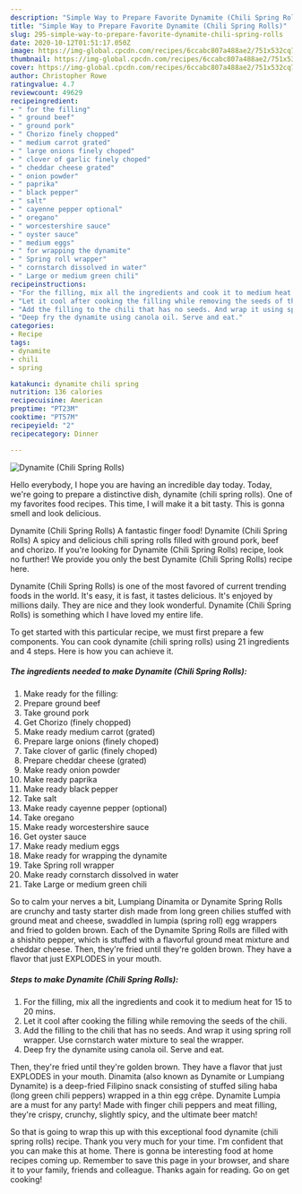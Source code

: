 ```yaml
---
description: "Simple Way to Prepare Favorite Dynamite (Chili Spring Rolls)"
title: "Simple Way to Prepare Favorite Dynamite (Chili Spring Rolls)"
slug: 295-simple-way-to-prepare-favorite-dynamite-chili-spring-rolls
date: 2020-10-12T01:51:17.050Z
image: https://img-global.cpcdn.com/recipes/6ccabc807a488ae2/751x532cq70/dynamite-chili-spring-rolls-recipe-main-photo.jpg
thumbnail: https://img-global.cpcdn.com/recipes/6ccabc807a488ae2/751x532cq70/dynamite-chili-spring-rolls-recipe-main-photo.jpg
cover: https://img-global.cpcdn.com/recipes/6ccabc807a488ae2/751x532cq70/dynamite-chili-spring-rolls-recipe-main-photo.jpg
author: Christopher Rowe
ratingvalue: 4.7
reviewcount: 49629
recipeingredient:
- " for the filling"
- " ground beef"
- " ground pork"
- " Chorizo finely chopped"
- " medium carrot grated"
- " large onions finely choped"
- " clover of garlic finely choped"
- " cheddar cheese grated"
- " onion powder"
- " paprika"
- " black pepper"
- " salt"
- " cayenne pepper optional"
- " oregano"
- " worcestershire sauce"
- " oyster sauce"
- " medium eggs"
- " for wrapping the dynamite"
- " Spring roll wrapper"
- " cornstarch dissolved in water"
- " Large or medium green chili"
recipeinstructions:
- "For the filling, mix all the ingredients and cook it to medium heat for 15 to 20 mins."
- "Let it cool after cooking the filling while removing the seeds of the chili."
- "Add the filling to the chili that has no seeds. And wrap it using spring roll wrapper. Use cornstarch water mixture to seal the wrapper."
- "Deep fry the dynamite using canola oil. Serve and eat."
categories:
- Recipe
tags:
- dynamite
- chili
- spring

katakunci: dynamite chili spring 
nutrition: 136 calories
recipecuisine: American
preptime: "PT23M"
cooktime: "PT57M"
recipeyield: "2"
recipecategory: Dinner

---
```



![Dynamite (Chili Spring Rolls)](https://img-global.cpcdn.com/recipes/6ccabc807a488ae2/751x532cq70/dynamite-chili-spring-rolls-recipe-main-photo.jpg)

Hello everybody, I hope you are having an incredible day today. Today, we're going to prepare a distinctive dish, dynamite (chili spring rolls). One of my favorites food recipes. This time, I will make it a bit tasty. This is gonna smell and look delicious.

Dynamite (Chili Spring Rolls) A fantastic finger food! Dynamite (Chili Spring Rolls) A spicy and delicious chili spring rolls filled with ground pork, beef and chorizo. If you&#39;re looking for Dynamite (Chili Spring Rolls) recipe, look no further! We provide you only the best Dynamite (Chili Spring Rolls) recipe here.

Dynamite (Chili Spring Rolls) is one of the most favored of current trending foods in the world. It's easy, it is fast, it tastes delicious. It's enjoyed by millions daily. They are nice and they look wonderful. Dynamite (Chili Spring Rolls) is something which I have loved my entire life.


To get started with this particular recipe, we must first prepare a few components. You can cook dynamite (chili spring rolls) using 21 ingredients and 4 steps. Here is how you can achieve it.

<!--inarticleads1-->

##### The ingredients needed to make Dynamite (Chili Spring Rolls):

1. Make ready  for the filling:
1. Prepare  ground beef
1. Take  ground pork
1. Get  Chorizo (finely chopped)
1. Make ready  medium carrot (grated)
1. Prepare  large onions (finely choped)
1. Take  clover of garlic (finely choped)
1. Prepare  cheddar cheese (grated)
1. Make ready  onion powder
1. Make ready  paprika
1. Make ready  black pepper
1. Take  salt
1. Make ready  cayenne pepper (optional)
1. Take  oregano
1. Make ready  worcestershire sauce
1. Get  oyster sauce
1. Make ready  medium eggs
1. Make ready  for wrapping the dynamite
1. Take  Spring roll wrapper
1. Make ready  cornstarch dissolved in water
1. Take  Large or medium green chili


So to calm your nerves a bit, Lumpiang Dinamita or Dynamite Spring Rolls are crunchy and tasty starter dish made from long green chilies stuffed with ground meat and cheese, swaddled in lumpia (spring roll) egg wrappers and fried to golden brown. Each of the Dynamite Spring Rolls are filled with a shishito pepper, which is stuffed with a flavorful ground meat mixture and cheddar cheese. Then, they&#39;re fried until they&#39;re golden brown. They have a flavor that just EXPLODES in your mouth. 

<!--inarticleads2-->

##### Steps to make Dynamite (Chili Spring Rolls):

1. For the filling, mix all the ingredients and cook it to medium heat for 15 to 20 mins.
1. Let it cool after cooking the filling while removing the seeds of the chili.
1. Add the filling to the chili that has no seeds. And wrap it using spring roll wrapper. Use cornstarch water mixture to seal the wrapper.
1. Deep fry the dynamite using canola oil. Serve and eat.


Then, they&#39;re fried until they&#39;re golden brown. They have a flavor that just EXPLODES in your mouth. Dinamita (also known as Dynamite or Lumpiang Dynamite) is a deep-fried Filipino snack consisting of stuffed siling haba (long green chili peppers) wrapped in a thin egg crêpe. Dynamite Lumpia are a must for any party! Made with finger chili peppers and meat filling, they&#39;re crispy, crunchy, slightly spicy, and the ultimate beer match! 

So that is going to wrap this up with this exceptional food dynamite (chili spring rolls) recipe. Thank you very much for your time. I'm confident that you can make this at home. There is gonna be interesting food at home recipes coming up. Remember to save this page in your browser, and share it to your family, friends and colleague. Thanks again for reading. Go on get cooking!

